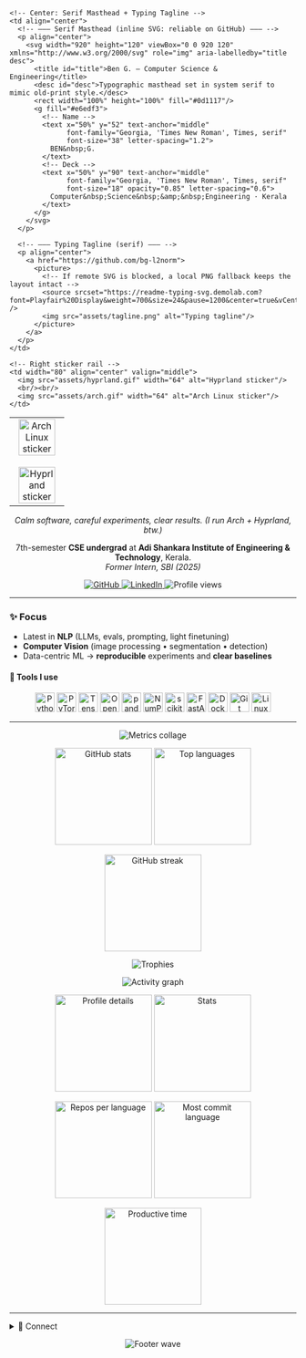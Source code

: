 <!--  █████  B E N   G .   •   G I T H U B   P R O F I L E  █████  -->

<!-- ────────────── STICKERED MASTHEAD (table layout so stickers "pop" on the sides) ────────────── -->
<table>
  <tr>
    <!-- Left sticker rail -->
    <td width="80" align="center" valign="middle">
      <img src="assets/arch.gif" width="64" alt="Arch Linux sticker"/>
      <br/><br/>
      <img src="assets/hyprland.gif" width="64" alt="Hyprland sticker"/>
    </td>

    <!-- Center: Serif Masthead + Typing Tagline -->
    <td align="center">
      <!-- ——— Serif Masthead (inline SVG: reliable on GitHub) ——— -->
      <p align="center">
        <svg width="920" height="120" viewBox="0 0 920 120" xmlns="http://www.w3.org/2000/svg" role="img" aria-labelledby="title desc">
          <title id="title">Ben G. — Computer Science & Engineering</title>
          <desc id="desc">Typographic masthead set in system serif to mimic old-print style.</desc>
          <rect width="100%" height="100%" fill="#0d1117"/>
          <g fill="#e6edf3">
            <!-- Name -->
            <text x="50%" y="52" text-anchor="middle"
                  font-family="Georgia, 'Times New Roman', Times, serif"
                  font-size="38" letter-spacing="1.2">
              BEN&nbsp;G.
            </text>
            <!-- Deck -->
            <text x="50%" y="90" text-anchor="middle"
                  font-family="Georgia, 'Times New Roman', Times, serif"
                  font-size="18" opacity="0.85" letter-spacing="0.6">
              Computer&nbsp;Science&nbsp;&amp;&nbsp;Engineering · Kerala
            </text>
          </g>
        </svg>
      </p>

      <!-- ——— Typing Tagline (serif) ——— -->
      <p align="center">
        <a href="https://github.com/bg-l2norm">
          <picture>
            <!-- If remote SVG is blocked, a local PNG fallback keeps the layout intact -->
            <source srcset="https://readme-typing-svg.demolab.com?font=Playfair%20Display&weight=700&size=24&pause=1200&center=true&vCenter=true&width=900&duration=2000&lines=NLP%20%26%20Computer%20Vision;Best%20Paper%20%E2%80%94%20ICSCC%202023%20%28IEEE%29;Best%20Poster%20%E2%80%94%20IIIT%20Kottayam;Data%20Science%20%E2%80%A2%20Machine%20Learning%20%E2%80%A2%20Applied%20AI" />
            <img src="assets/tagline.png" alt="Typing tagline"/>
          </picture>
        </a>
      </p>
    </td>

    <!-- Right sticker rail -->
    <td width="80" align="center" valign="middle">
      <img src="assets/hyprland.gif" width="64" alt="Hyprland sticker"/>
      <br/><br/>
      <img src="assets/arch.gif" width="64" alt="Arch Linux sticker"/>
    </td>
  </tr>
</table>

<!-- ——— Micro-manifesto (adds personality without noise) ——— -->
<p align="center"><i>Calm software, careful experiments, clear results. (I run Arch + Hyprland, btw.)</i></p>

<!-- ——— Bio ——— -->
<p align="center">
  7th-semester <b>CSE undergrad</b> at <b>Adi Shankara Institute of Engineering &amp; Technology</b>, Kerala.<br/>
  <i>Former Intern, SBI (2025)</i>
</p>

<!-- ——— Quick Links / Badges (subtle, print-friendly) ——— -->
<p align="center">
  <a href="https://github.com/bg-l2norm">
    <img src="https://img.shields.io/badge/GitHub-bg--l2norm-0d1117?style=flat&logo=github" alt="GitHub"/>
  </a>
  <a href="https://www.linkedin.com/in/ben-g-a00584250/">
    <img src="https://img.shields.io/badge/LinkedIn-Ben%20G.-0a66c2?style=flat&logo=linkedin" alt="LinkedIn"/>
  </a>
  <img src="https://komarev.com/ghpvc/?username=bg-l2norm&style=flat" alt="Profile views"/>
</p>

---

### ✨ Focus
- Latest in <b>NLP</b> (LLMs, evals, prompting, light finetuning)
- <b>Computer Vision</b> (image processing • segmentation • detection)
- Data-centric ML → <b>reproducible</b> experiments and <b>clear baselines</b>

<!-- ——— Tech Stack (Devicon icons) ——— -->
#### 🧰 Tools I use
<p align="center">
  <img src="https://cdn.jsdelivr.net/gh/devicons/devicon/icons/python/python-original.svg" height="34" alt="Python"/>
  <img src="https://cdn.jsdelivr.net/gh/devicons/devicon/icons/pytorch/pytorch-original.svg" height="34" alt="PyTorch"/>
  <img src="https://cdn.jsdelivr.net/gh/devicons/devicon/icons/tensorflow/tensorflow-original.svg" height="34" alt="TensorFlow"/>
  <img src="https://cdn.jsdelivr.net/gh/devicons/devicon/icons/opencv/opencv-original.svg" height="34" alt="OpenCV"/>
  <img src="https://cdn.jsdelivr.net/gh/devicons/devicon/icons/pandas/pandas-original.svg" height="34" alt="pandas"/>
  <img src="https://cdn.jsdelivr.net/gh/devicons/devicon/icons/numpy/numpy-original.svg" height="34" alt="NumPy"/>
  <img src="https://cdn.jsdelivr.net/gh/devicons/devicon/icons/scikitlearn/scikitlearn-original.svg" height="34" alt="scikit-learn"/>
  <img src="https://cdn.jsdelivr.net/gh/devicons/devicon/icons/fastapi/fastapi-original.svg" height="34" alt="FastAPI"/>
  <img src="https://cdn.jsdelivr.net/gh/devicons/devicon/icons/docker/docker-original.svg" height="34" alt="Docker"/>
  <img src="https://cdn.jsdelivr.net/gh/devicons/devicon/icons/git/git-original.svg" height="34" alt="Git"/>
  <img src="https://cdn.jsdelivr.net/gh/devicons/devicon/icons/linux/linux-original.svg" height="34" alt="Linux"/>
</p>

---

<!-- ——— Live Metrics Collage (lowlighter/metrics) ———
  Generate metrics.svg via a GitHub Action (plugins: isocalendar, habits, languages, followup recommended).
-->
<p align="center">
  <img src="https://raw.githubusercontent.com/bg-l2norm/bg-l2norm/main/metrics.svg" alt="Metrics collage"/>
</p>

<!-- ——— Stats Row ——— -->
<p align="center">
  <img height="170" src="https://github-readme-stats.vercel.app/api?username=bg-l2norm&show_icons=true&theme=radical&hide_border=true" alt="GitHub stats"/>
  <img height="170" src="https://github-readme-stats.vercel.app/api/top-langs/?username=bg-l2norm&layout=compact&theme=radical&hide_border=true" alt="Top languages"/>
</p>
<p align="center">
  <img height="170" src="https://github-readme-streak-stats.herokuapp.com/?user=bg-l2norm&theme=tokyonight&hide_border=true" alt="GitHub streak"/>
</p>

<!-- ——— Trophy Wall ——— -->
<p align="center">
  <img src="https://github-profile-trophy.vercel.app/?username=bg-l2norm&theme=tokyonight&margin-w=10&no-bg=true&no-frame=true" alt="Trophies"/>
</p>

<!-- ——— Activity Graph ——— -->
<p align="center">
  <img src="https://github-readme-activity-graph.vercel.app/graph?username=bg-l2norm&bg_color=0d1117&color=58a6ff&line=58a6ff&point=1f6feb&hide_border=true" alt="Activity graph"/>
</p>

<!-- ——— Insightful Summary Cards (vn7n24fzkq/github-profile-summary-cards) ——— -->
<p align="center">
  <img src="https://raw.githubusercontent.com/bg-l2norm/bg-l2norm/main/profile-summary-card-output/tokyonight/0-profile-details.svg" height="170" alt="Profile details"/>
  <img src="https://raw.githubusercontent.com/bg-l2norm/bg-l2norm/main/profile-summary-card-output/tokyonight/3-stats.svg" height="170" alt="Stats"/>
</p>
<p align="center">
  <img src="https://raw.githubusercontent.com/bg-l2norm/bg-l2norm/main/profile-summary-card-output/tokyonight/1-repos-per-language.svg" height="170" alt="Repos per language"/>
  <img src="https://raw.githubusercontent.com/bg-l2norm/bg-l2norm/main/profile-summary-card-output/tokyonight/2-most-commit-language.svg" height="170" alt="Most commit language"/>
</p>
<p align="center">
  <img src="https://raw.githubusercontent.com/bg-l2norm/bg-l2norm/main/profile-summary-card-output/tokyonight/4-productive-time.svg" height="170" alt="Productive time"/>
</p>

---

<!-- ——— Pinned Favorites ———
     (Commented out per your preference. Uncomment later to feature repos.)
#### 📌 Projects I’m proud of
<p align="center">
  <a href="https://github.com/bg-l2norm/PROJECT_1">
    <img src="https://github-readme-stats.vercel.app/api/pin/?username=bg-l2norm&repo=PROJECT_1&theme=radical&hide_border=true" alt="Project 1"/>
  </a>
  <a href="https://github.com/bg-l2norm/PROJECT_2">
    <img src="https://github-readme-stats.vercel.app/api/pin/?username=bg-l2norm&repo=PROJECT_2&theme=radical&hide_border=true" alt="Project 2"/>
  </a>
</p>
-->

<details>
<summary>🤝 Connect</summary>

- LinkedIn: <a href="https://www.linkedin.com/in/ben-g-a00584250/">Ben G.</a>  
- GitHub: <a href="https://github.com/bg-l2norm">bg-l2norm</a>

</details>

<!-- ——— Thin Footer wave for symmetry ——— -->
<p align="center">
  <img src="https://capsule-render.vercel.app/api?type=wave&height=120&color=0:0d1117,100:1f6feb&section=footer" alt="Footer wave"/>
</p>
